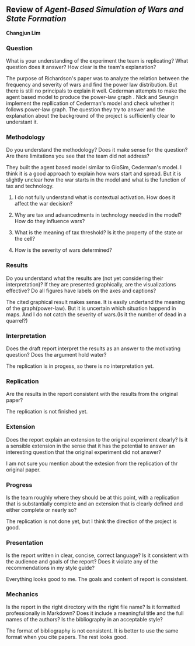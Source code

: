 ## Review of *Agent-Based Simulation of Wars and State Formation*

**Changjun Lim**


### Question
What is your understanding of the experiment the team is replicating? What question does it answer? How clear is the team's explanation?

The purpose of Richardson's paper was to analyze the relation between the frequency and severity of wars and find the power law distribution. But there is still no principals to explain it well. Cederman attempts to make the agent based model to produce the power-law graph .
Nick and Seungin implement the repllication of Cederman's model and check whether it follows power-law graph. The question they try to answer and the explanation about the background of the project is sufficiently clear to understant it.


### Methodology
Do you understand the methodology?  Does it make sense for the question?  Are there limitations you see that the team did not address?

They built the agent based model similar to GioSim, Cederman's model. I think it is a good approach to explain how wars start and spread. But it is slightly unclear how the war starts in the model and what is the function of tax and technology.

1) I do not fully understand what is contextual activation. How does it affect the war decision?

2) Why are tax and advancedments in technology needed in the model? How do they influence wars?

3) What is the meaning of tax threshold? Is it the property of the state or the cell?

4) How is the severity of wars determined?


### Results
Do you understand what the results are (not yet considering their interpretation)?  If they are presented graphically, are the visualizations effective?  Do all figures have labels on the axes and captions?

The cited graphical result makes sense. It is easily undertand the meaning of the graph(power-law). But it is uncertain which situation happend in maps. And I do not catch the severity of wars.(Is it the number of dead in a quarrel?)

### Interpretation
Does the draft report interpret the results as an answer to the motivating question?  Does the argument hold water?

The replication is in progess, so there is no interpretation yet.

### Replication
Are the results in the report consistent with the results from the original paper? 

The replication is not finished yet.

### Extension
Does the report explain an extension to the original experiment clearly? Is it a sensible extension in the sense that it has the potential to answer an interesting question that the original experiment did not answer?

I am not sure you mention about the extesion from the replication of thr original paper. 

### Progress
Is the team roughly where they should be at this point, with a replication that is substantially complete and an extension that is clearly defined and either complete or nearly so?

The replication is not done yet, but I think the direction of the project is good.

### Presentation
Is the report written in clear, concise, correct language? Is it consistent with the audience and goals of the report? Does it violate any of the recommendations in my style guide?

Everything looks good to me. The goals and content of report is consistent.

### Mechanics
Is the report in the right directory with the right file name? Is it formatted professionally in Markdown? Does it include a meaningful title and the full names of the authors? Is the bibliography in an acceptable style?

The format of bibliography is not consistent. It is better to use the same format when you cite papers. The rest looks good.
